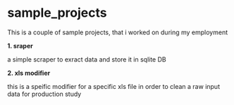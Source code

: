 # sample_projects
This is a couple of sample projects, that i worked on during my employment

**1. sraper**

a simple scraper to exract data and store it in sqlite DB

**2. xls modifier**

this is a speific modifier for a specific xls file in order to clean a raw input data for production study

